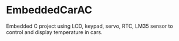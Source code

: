 # EmbeddedCarAC
Embedded C project using LCD, keypad, servo, RTC, LM35 sensor to control and display temperature in cars.
